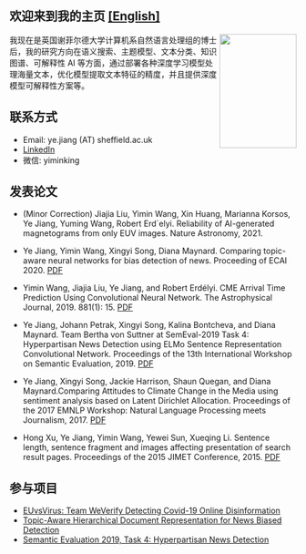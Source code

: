 
## 欢迎来到我的主页 [[English]](https://ye-jiang.github.io/)
<img src="https://ye-jiang.github.io/images/my_head.JPG" width="135" height="200" align="right">

我现在是英国谢菲尔德大学计算机系自然语言处理组的博士后，我的研究方向在语义搜索、主题模型、文本分类、知识图谱、可解释性 AI 等方面，通过部署各种深度学习模型处理海量文本，优化模型提取文本特征的精度，并且提供深度模型可解释性方案等。

## 联系方式

*   Email: ye.jiang (AT) sheffield.ac.uk
*   [LinkedIn](https://www.linkedin.com/in/ye-jiang-357162175/)
*   微信: yiminking

## 发表论文

-  (Minor Correction) Jiajia Liu, Yimin Wang, Xin Huang, Marianna Korsos, Ye Jiang, Yuming Wang, Robert Erd´elyi. Reliability of AI-generated magnetograms from only EUV images. Nature Astronomy, 2021.

-  Ye Jiang, Yimin Wang, Xingyi Song, Diana Maynard. Comparing topic-aware neural networks for bias detection of news. Proceeding of ECAI 2020. [PDF](https://www.researchgate.net/publication/340861256_Comparing_topic-aware_neural_networks_for_bias_detection_of_news)

-  Yimin Wang, Jiajia Liu, Ye Jiang, and Robert Erdélyi. CME Arrival Time Prediction Using Convolutional Neural Network. The Astrophysical Journal, 2019. 881(1): 15. [PDF](https://doi.org/10.3847/1538-4357/ab2b3e)

-  Ye Jiang, Johann Petrak, Xingyi Song, Kalina Bontcheva, and Diana Maynard. Team Bertha von Suttner at SemEval-2019 Task 4: Hyperpartisan News Detection using ELMo Sentence Representation Convolutional Network. Proceedings of the 13th International Workshop on Semantic Evaluation, 2019. [PDF](https://www.aclweb.org/anthology/S19-2146)

-  Ye Jiang, Xingyi Song, Jackie Harrison, Shaun Quegan, and Diana Maynard.Comparing Attitudes to Climate Change in the Media using sentiment analysis based on Latent Dirichlet Allocation. Proceedings of the 2017 EMNLP Workshop: Natural   Language Processing meets Journalism, 2017. [PDF](http://www.aclweb.org/anthology/W17-4205)

-  Hong Xu, Ye Jiang, Yimin Wang, Yewei Sun, Xueqing Li. Sentence length, sentence fragment and images affecting presentation of search result pages. Proceedings of the 2015 JIMET Conference, 2015. [PDF](https://www.atlantis-press.com/proceedings/jimet-15/25843728)
   
## 参与项目
- [EUvsVirus: Team WeVerify Detecting Covid-19 Online Disinformation](https://github.com/yjiang18/CoronalVirus_Disinformation)
- [Topic-Aware Hierarchical Document Representation for News Biased Detection](https://github.com/yjiang18/Topical-Aware-Hierarchical-Document-Representation-for-Detecting-Bias-in-News-Articles)
- [Semantic Evaluation 2019, Task 4: Hyperpartisan News Detection](https://github.com/GateNLP/semeval2019-hyperpartisan-bertha-von-suttner) 


